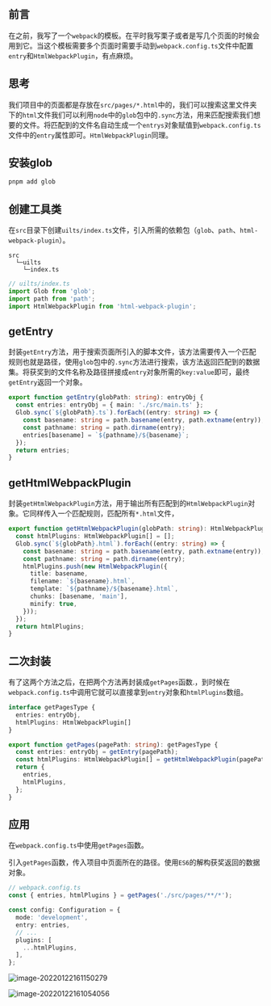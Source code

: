 
## 前言

在之前，我写了一个`webpack`的模板。在平时我写栗子或者是写几个页面的时候会用到它。当这个模板需要多个页面时需要手动到`webpack.config.ts`文件中配置`entry`和`HtmlWebpackPlugin`，有点麻烦。

## 思考

我们项目中的页面都是存放在`src/pages/*.html`中的，我们可以搜索这里文件夹下的`html`文件我们可以利用`node`中的`glob`包中的`.sync`方法，用来匹配搜索我们想要的文件。将匹配到的文件名自动生成一个`entrys`对象赋值到`webpack.config.ts`文件中的`entry`属性即可。`HtmlWebpackPlugin`同理。

## 安装glob

```bash
pnpm add glob
```

## 创建工具类

在`src`目录下创建`uilts/index.ts`文件，引入所需的依赖包（`glob`、`path`、`html-webpack-plugin`）。

```
src
  └─uilts
  	└─index.ts
```

```typescript
// uilts/index.ts
import Glob from 'glob';
import path from 'path';
import HtmlWebpackPlugin from 'html-webpack-plugin';
```

## getEntry

封装`getEntry`方法，用于搜索页面所引入的脚本文件，该方法需要传入一个匹配规则也就是路径，使用`glob`包中的`.sync`方法进行搜索，该方法返回匹配到的数据集。将获奖到的文件名称及路径拼接成`entry`对象所需的`key:value`即可，最终`getEntry`返回一个对象。

```typescript
export function getEntry(globPath: string): entryObj {
  const entries: entryObj = { main: './src/main.ts' };
  Glob.sync(`${globPath}.ts`).forEach((entry: string) => {
    const basename: string = path.basename(entry, path.extname(entry));
    const pathname: string = path.dirname(entry);
    entries[basename] = `${pathname}/${basename}`;
  });
  return entries;
}
```

## getHtmlWebpackPlugin

封装`getHtmlWebpackPlugin`方法，用于输出所有匹配到的`HtmlWebpackPlugin`对象。它同样传入一个匹配规则，匹配所有`*.html`文件，

```typescript
export function getHtmlWebpackPlugin(globPath: string): HtmlWebpackPlugin[] {
  const htmlPlugins: HtmlWebpackPlugin[] = [];
  Glob.sync(`${globPath}.html`).forEach((entry: string) => {
    const basename: string = path.basename(entry, path.extname(entry));
    const pathname: string = path.dirname(entry);
    htmlPlugins.push(new HtmlWebpackPlugin({
      title: basename,
      filename: `${basename}.html`,
      template: `${pathname}/${basename}.html`,
      chunks: [basename, 'main'],
      minify: true,
    }));
  });
  return htmlPlugins;
}
```

## 二次封装

有了这两个方法之后，在把两个方法再封装成`getPages`函数.，到时候在`webpack.config.ts`中调用它就可以直接拿到`entry`对象和`htmlPlugins`数组。

```typescript
interface getPagesType {
  entries: entryObj,
  htmlPlugins: HtmlWebpackPlugin[]
}

export function getPages(pagePath: string): getPagesType {
  const entries: entryObj = getEntry(pagePath);
  const htmlPlugins: HtmlWebpackPlugin[] = getHtmlWebpackPlugin(pagePath);
  return {
    entries,
    htmlPlugins,
  };
}
```

## 应用

在`webpack.config.ts`中使用`getPages`函数。

 引入`getPages`函数，传入项目中页面所在的路径。使用`ES6`的解构获奖返回的数据对象。

```typescript
// webpack.config.ts
const { entries, htmlPlugins } = getPages('./src/pages/**/*');

const config: Configuration = {
  mode: 'development',
  entry: entries,
  // ...
  plugins: [
    ...htmlPlugins,
  ],
};
```

![image-20220122161150279](https://raw.githubusercontent.com/QC2168/note-img/main/202201221612253.png)

![image-20220122161054056](https://raw.githubusercontent.com/QC2168/note-img/main/202201221610125.png)
